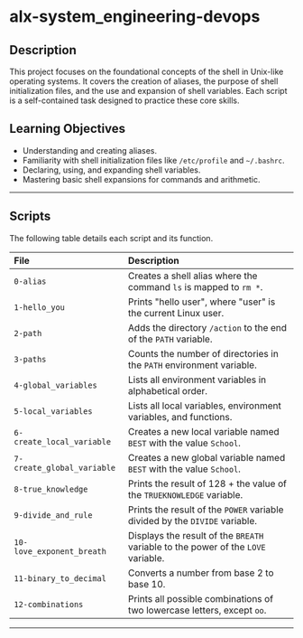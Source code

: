 # alx-system_engineering-devops


## Description

This project focuses on the foundational concepts of the shell in Unix-like operating systems. It covers the creation of aliases, the purpose of shell initialization files, and the use and expansion of shell variables. Each script is a self-contained task designed to practice these core skills.

## Learning Objectives

* Understanding and creating aliases.
* Familiarity with shell initialization files like `/etc/profile` and `~/.bashrc`.
* Declaring, using, and expanding shell variables.
* Mastering basic shell expansions for commands and arithmetic.

---

## Scripts

The following table details each script and its function.

| File                      | Description                                                                    |
| :------------------------ | :----------------------------------------------------------------------------- |
| `0-alias`                 | Creates a shell alias where the command `ls` is mapped to `rm *`.              |
| `1-hello_you`             | Prints "hello user", where "user" is the current Linux user.                   |
| `2-path`                  | Adds the directory `/action` to the end of the `PATH` variable.                |
| `3-paths`                 | Counts the number of directories in the `PATH` environment variable.           |
| `4-global_variables`      | Lists all environment variables in alphabetical order.                         |
| `5-local_variables`       | Lists all local variables, environment variables, and functions.               |
| `6-create_local_variable` | Creates a new local variable named `BEST` with the value `School`.             |
| `7-create_global_variable`| Creates a new global variable named `BEST` with the value `School`.            |
| `8-true_knowledge`        | Prints the result of 128 + the value of the `TRUEKNOWLEDGE` variable.          |
| `9-divide_and_rule`       | Prints the result of the `POWER` variable divided by the `DIVIDE` variable.    |
| `10-love_exponent_breath` | Displays the result of the `BREATH` variable to the power of the `LOVE` variable. |
| `11-binary_to_decimal`    | Converts a number from base 2 to base 10.                                      |
| `12-combinations`         | Prints all possible combinations of two lowercase letters, except `oo`.        |

---